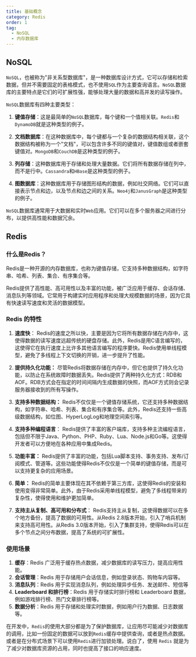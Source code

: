 ```yaml
---
title: 基础概念
category: Redis
order: 1
tag:
  - NoSQL
  - 内存数据库
---
```


## NoSQL

`NoSQL`，也被称为"非关系型数据库"，是一种数据库设计方式，它可以存储和检索数据，但并不需要固定的表格模式，也不使用`SQL`作为主要查询语言。`NoSQL`数据库的主要特点是它们的可扩展性强，能够处理大量的数据和高并发的读写操作。

`NoSQL`数据库有四种主要类型：

1. **键值存储**：这是最简单的`NoSQL`数据库，每个键和一个值相关联。`Redis`和`DynamoDB`就是这种类型的例子。

2. **文档数据库**：在这种数据库中，每个键都与一个复杂的数据结构相关联，这个数据结构被称为一个"文档"，可以包含许多不同的键值对，键值数组或者嵌套键值对。`MongoDB`和`CouchDB`是这种类型的例子。

3. **列存储**：这种数据库用于存储和处理大量数据。它们将所有数据存储在列中，而不是行中。`Cassandra`和`HBase`是这种类型的例子。

4. **图数据库**：这种数据库用于存储图形结构的数据，例如社交网络。它们可以直接表示节点和边，以及节点和边之间的关系。`Neo4j`和`JanusGraph`是这种类型的例子。

`NoSQL`数据库通常用于大数据和实时`Web`应用。它们可以在多个服务器之间进行分布，以提供高性能和数据冗余。

## Redis

### 什么是Redis？  

Redis是一种开源的内存数据库，也称为键值存储，它支持多种数据结构，如字符串、哈希、列表、集合、有序集合等。

Redis提供了高性能、高可用性以及丰富的功能，被广泛应用于缓存、会话存储、消息队列等领域。它常用于构建实时应用程序和处理大规模数据的场景，因为它具有快速读写速度和灵活的数据模型。


### Redis 的特性

1. **速度快**：
   Redis的速度之所以快，主要是因为它将所有数据存储在内存中，这使得数据的读写速度远超传统的硬盘存储。此外，Redis是用C语言编写的，这使得它在执行速度上比许多其他语言编写的程序要快。Redis使用单线程模型，避免了多线程上下文切换的开销，进一步提升了性能。

2. **提供持久化功能：**
   尽管Redis将数据存储在内存中，但它也提供了持久化功能，以防止在系统故障时数据丢失。Redis提供了两种持久化方式：RDB和AOF。RDB方式会在指定的时间间隔内生成数据的快照，而AOF方式则会记录服务器接收到的所有写操作。

3. **支持多种数据结构：**
   Redis不仅仅是一个键值存储系统，它还支持多种数据结构，如字符串、哈希、列表、集合和有序集合等。此外，Redis还支持一些高级数据结构，如位图、HyperLogLog和地理空间索引等。

4. **支持多种编程语言**：
   Redis提供了丰富的客户端库，支持多种主流编程语言，包括但不限于Java、Python、PHP、Ruby、Lua、Node.js和Go等。这使得开发者可以方便地在各种应用中集成Redis。

5. **功能丰富：**
   Redis提供了丰富的功能，包括Lua脚本支持、事务支持、发布/订阅模式、管道等。这些功能使得Redis不仅仅是一个简单的键值存储，而是可以支持更复杂的应用场景。

6. **简单：**
   Redis的简单主要体现在其不依赖于第三方库，这使得Redis的安装和使用变得非常简单。此外，由于Redis采用单线程模型，避免了多线程带来的复杂性，使得使用和维护更加简单。

7. **支持主从复制、高可用和分布式**：
   Redis支持主从复制，这使得数据可以在多个地方备份，提高了数据的可用性。从Redis 2.8版本开始，引入了哨兵机制来支持高可用性。从Redis 3.0版本开始，引入了集群支持，使得Redis可以在多个节点之间分布数据，提高了系统的可扩展性。

### 使用场景

1. **缓存**：Redis 广泛用于缓存热点数据，减少数据库的读写压力，提高应用性能。
2. **会话管理**：Redis 用于存储用户会话信息，例如登录状态、购物车内容等。
3. **消息队列**：Redis 用于实现消息队列，例如处理异步任务、发送邮件、短信等
4. **Leaderboard 和排行榜**：Redis 用于存储实时排行榜和 Leaderboard 数据，例如游戏排行榜、热门文章排行榜等。
5. **数据分析**：Redis 用于存储和处理实时数据，例如用户行为数据、日志数据等。

在开发中，`Redis`的使用大部分都是为了保护数据库，让应用尽可能减少对数据库的调用，比如一份固定的数据可以放到`Redis`缓存中提供查询，或者是热点数据。或者是在分布式场景下可以使用`Redis`进行加锁处理。说白了，使用 `Redis` 就是为了减少对数据库资源的占用，同时也提高了接口的响应速度。
